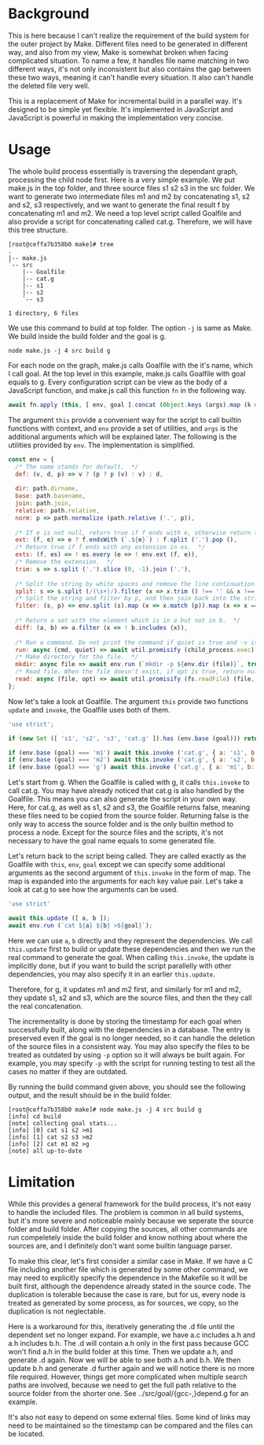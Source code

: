 # Background

This is here because I can't realize the requirement of the build system for the outer project by Make. Different files need to be generated in different way, and also from my view, Make is somewhat broken when facing complicated situation. To name a few, it handles file name matching in two different ways, it's not only inconsistent but also contains the gap between these two ways, meaning it can't handle every situation. It also can't handle the deleted file very well.

This is a replacement of Make for incremental build in a parallel way. It's designed to be simple yet flexible. It's implemented in JavaScript and JavaScript is powerful in making the implementation very concise.

# Usage

The whole build process essentially is traversing the dependant graph, processing the child node first. Here is a very simple example. We put make.js in the top folder, and three source files s1 s2 s3 in the src folder. We want to generate two intermediate files m1 and m2 by concatenating s1, s2 and s2, s3 respectively, and we want to generate the final result f by concatenating m1 and m2. We need a top level script called Goalfile and also provide a script for concatenating called cat.g. Therefore, we will have this tree structure.

```console
[root@ceffa7b358b0 make]# tree
.
|-- make.js
`-- src
    |-- Goalfile
    |-- cat.g
    |-- s1
    |-- s2
    `-- s3

1 directory, 6 files
```

We use this command to build at top folder. The option `-j` is same as Make. We build inside the build folder and the goal is g.

```shell
node make.js -j 4 src build g
```

For each node on the graph, make.js calls Goalfile with the it's name, which I call goal. At the top level in this example, make.js calls Goalfile with goal equals to g. Every configuration script can be view as the body of a JavaScript function, and make.js call this function `fn` in the following way.

```javascript
await fn.apply (this, [ env, goal ].concat (Object.keys (args).map (k => args[k])));
```

The argument `this` provide a convenient way for the script to call builtin functions with context, and `env` provide a set of utilities, and `args` is the additional arguments which will be explained later. The following is the utilities provided by `env`. The implementation is simplified.

```javascript
const env = {
  /* The name stands for default.  */
  def: (v, d, p) => v ? (p ? p (v) : v) : d,
  
  dir: path.dirname,
  base: path.basename,
  join: path.join,
  relative: path.relative,
  norm: p => path.normalize (path.relative ('.', p)),
  
  /* If e is not null, return true if f ends with e, otherwise return the extension of f.  */
  ext: (f, e) => e ? f.endsWith (`.${e}`) : f.split ('.').pop (),
  /* Return true if f ends with any extension in es.  */
  exts: (f, es) => ! es.every (e => ! env.ext (f, e)),
  /* Remove the extension.  */
  trim: s => s.split ('.').slice (0, -1).join ('.'),
  
  /* Split the string by white spaces and remove the line continuation symbol \\.  */
  split: s => s.split (/(\s+)/).filter (x => x.trim () !== '' && x !== '\\'),
  /* Split the string and filter by p, and then join back into the string by space.  */
  filter: (s, p) => env.split (s).map (x => x.match (p)).map (x => x === null ? '' : x[0]).join (' '),
  
  /* Return a set with the element which is in a but not in b.  */
  diff: (a, b) => a.filter (x => ! b.includes (x)),
  
  /* Run a command. Do not print the command if quiet is true and -v is not specified.  */
  run: async (cmd, quiet) => await util.promisify (child_process.exec) (cmd),
  /* Make directory for the file.  */
  mkdir: async file => await env.run (`mkdir -p ${env.dir (file)}`, true),
  /* Read file. When the file doesn't exist, if opt is true, return null, otherwise terminate the build.  */
  read: async (file, opt) => await util.promisify (fs.readFile) (file, 'utf8')
};
```

Now let's take a look at Goalfile. The argument `this` provide two functions `update` and `invoke`, the Goalfile uses both of them.

```javascript
'use strict';

if (new Set ([ 's1', 's2', 's3', 'cat.g' ]).has (env.base (goal))) return false;

if (env.base (goal) === 'm1') await this.invoke ('cat.g', { a: 's1', b: 's2' });
if (env.base (goal) === 'm2') await this.invoke ('cat.g', { a: 's2', b: 's3' });
if (env.base (goal) === 'g') await this.invoke ('cat.g', { a: 'm1', b: 'm2' });
```

Let's start from g. When the Goalfile is called with g, it calls `this.invoke` to call cat.g. You may have already noticed that cat.g is also handled by the Goalfile. This means you can also generate the script in your own way. Here, for cat.g, as well as s1, s2 and s3, the Goalfile returns false, meaning these files need to be copied from the source folder. Returning false is the only way to access the source folder and is the only builtin method to process a node. Except for the source files and the scripts, it's not necessary to have the goal name equals to some generated file.

Let's return back to the script being called. They are called exactly as the Goalfile with `this`, `env`, `goal` except we can specify some additional arguments as the second argument of `this.invoke` in the form of map. The map is expanded into the arguments for each key value pair. Let's take a look at cat.g to see how the arguments can be used.

```javascript
'use strict'

await this.update ([ a, b ]);
await env.run (`cat ${a} ${b} >${goal}`);
```

Here we can use `a`, `b` directly and they represent the dependencies. We call `this.update` first to build or update these dependencies and then we run the real command to generate the goal. When calling `this.invoke`, the update is implicitly done, but if you want to build the script parallelly with other dependencies, you may also specify it in an earlier `this.update`.

Therefore, for g, it updates m1 and m2 first, and similarly for m1 and m2, they update s1, s2 and s3, which are the source files, and then the they call the real concatenation.

The incrementality is done by storing the timestamp for each goal when successfully built, along with the dependencies in a database. The entry is preserved even if the goal is no longer needed, so it can handle the deletion of the source files in a consistent way. You may also specify the files to be treated as outdated by using `-p` option so it will always be built again. For example, you may specify `-p` with the script for running testing to test all the cases no matter if they are outdated.

By running the build command given above, you should see the following output, and the result should be in the build folder.

```console
[root@ceffa7b358b0 make]# node make.js -j 4 src build g
[info] cd build
[note] collecting goal stats...
[info] [0] cat s1 s2 >m1
[info] [1] cat s2 s3 >m2
[info] [2] cat m1 m2 >g
[note] all up-to-date
```

# Limitation

While this provides a general framework for the build process, it's not easy to handle the included files. The problem is common in all build systems, but it's more severe and noticeable mainly because we seperate the source folder and build folder. After copying the sources, all other commands are run compeletely inside the build folder and know nothing about where the sources are, and I definitely don't want some builtin language parser.

To make this clear, let's first consider a similar case in Make. If we have a C file including another file which is generated by some other command, we may need to explicitly specify the dependence in the Makefile so it will be built first, although the dependence already stated in the source code. The duplication is tolerable because the case is rare, but for us, every node is treated as generated by some process, as for sources, we copy, so the duplication is not neglectable.

Here is a workaround for this, iteratively generating the .d file until the dependent set no longer expand. For example, we have a.c includes a.h and a.h includes b.h. The .d will contain a.h only in the first pass because GCC won't find a.h in the build folder at this time. Then we update a.h, and generate .d again. Now we will be able to see both a.h and b.h. We then update b.h and generate .d further again and we will notice there is no more file required. However, things get more complicated when multiple search paths are involved, because we need to get the full path relative to the source folder from the shorter one. See ../src/goal/{gcc-,}depend.g for an example.

It's also not easy to depend on some external files. Some kind of links may need to be maintained so the timestamp can be compared and the files can be located.
